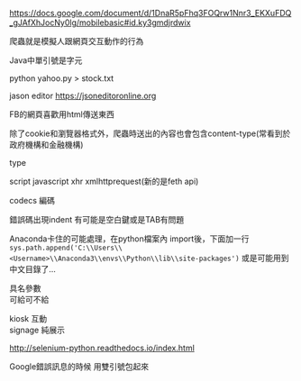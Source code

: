 https://docs.google.com/document/d/1DnaR5pFhq3FOQrw1Nnr3_EKXuFDQ_gJAfXhJocNy0lg/mobilebasic#id.ky3gmdjrdwix

爬蟲就是模擬人跟網頁交互動作的行為  

Java中單引號是字元  

python yahoo.py > stock.txt

jason editor
https://jsoneditoronline.org

FB的網頁喜歡用html傳送東西  

除了cookie和瀏覽器格式外，爬蟲時送出的內容也會包含content-type(常看到於政府機構和金融機構)  

type 

script  javascript
xhr  xmlhttprequest(新的是feth api)  

codecs 編碼  

錯誤碼出現indent 
有可能是空白鍵或是TAB有問題

Anaconda卡住的可能處理，在python檔案內 import後，下面加一行
`sys.path.append('C:\\Users\\<Username>\\Anaconda3\\envs\\Python\\lib\\site-packages')`
或是可能用到中文目錄了...

具名參數  
可給可不給

kiosk  互動  
signage  純展示  

http://selenium-python.readthedocs.io/index.html

Google錯誤訊息的時候 用雙引號包起來  